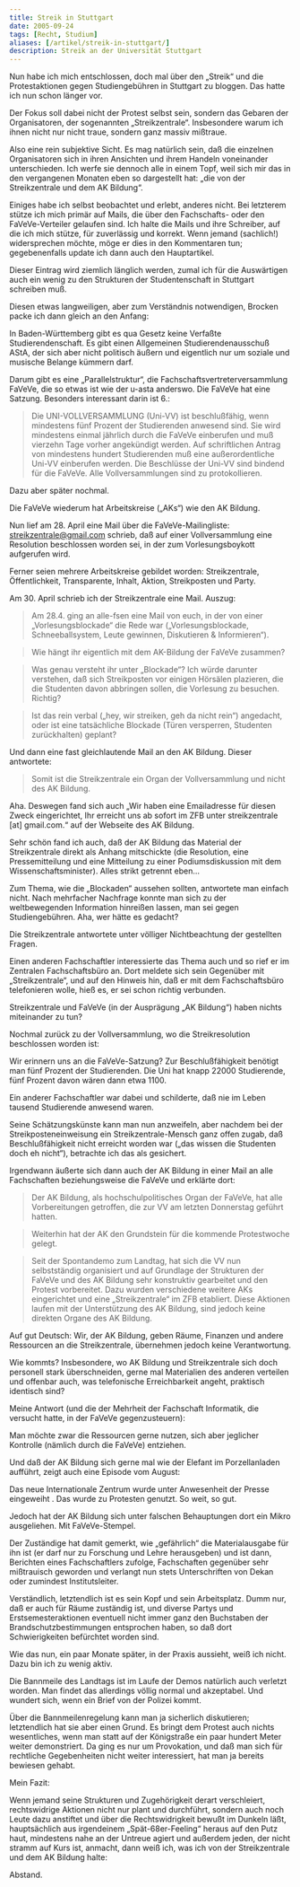 ```yaml
---
title: Streik in Stuttgart
date: 2005-09-24
tags: [Recht, Studium]
aliases: [/artikel/streik-in-stuttgart/]
description: Streik an der Universität Stuttgart
---
```

Nun habe ich mich entschlossen, doch mal über den „Streik“ und die Protestaktionen gegen Studiengebühren in Stuttgart zu bloggen. Das hatte ich nun schon länger vor.

Der Fokus soll dabei nicht der Protest selbst sein, sondern das Gebaren der Organisatoren, der sogenannten „Streikzentrale“. Insbesondere warum ich ihnen nicht nur nicht traue, sondern ganz massiv mißtraue.

Also eine rein subjektive Sicht. Es mag natürlich sein, daß die einzelnen Organisatoren sich in ihren Ansichten und ihrem Handeln voneinander unterschieden. Ich werfe sie dennoch alle in einem Topf, weil sich mir das in den vergangenen Monaten eben so dargestellt hat: „die von der Streikzentrale und dem AK Bildung“.

Einiges habe ich selbst beobachtet und erlebt, anderes nicht. Bei letzterem stütze ich mich primär auf Mails, die über den Fachschafts- oder den FaVeVe-Verteiler gelaufen sind. Ich halte die Mails und ihre Schreiber, auf die ich mich stütze, für zuverlässig und korrekt. Wenn jemand (sachlich!) widersprechen möchte, möge er dies in den Kommentaren tun; gegebenenfalls update ich dann auch den Hauptartikel.

Dieser Eintrag wird ziemlich länglich werden, zumal ich für die Auswärtigen auch ein wenig zu den Strukturen der Studentenschaft in Stuttgart schreiben muß.

Diesen etwas langweiligen, aber zum Verständnis notwendigen, Brocken packe ich dann gleich an den Anfang:

In Baden-Württemberg gibt es qua Gesetz keine Verfaßte Studierendenschaft. Es gibt einen Allgemeinen Studierendenausschuß AStA, der sich aber nicht politisch äußern und eigentlich nur um soziale und musische Belange kümmern darf.

Darum gibt es eine „Parallelstruktur“, die Fachschaftsvertreterversammlung FaVeVe, die so etwas ist wie der u-asta anderswo. Die FaVeVe hat eine Satzung. Besonders interessant darin ist 6.:

> Die UNI-VOLLVERSAMMLUNG (Uni-VV) ist beschlußfähig, wenn mindestens fünf Prozent der Studierenden anwesend sind. Sie wird mindestens einmal jährlich durch die FaVeVe einberufen und muß vierzehn Tage vorher angekündigt werden. Auf schriftlichen Antrag von mindestens hundert Studierenden muß eine außerordentliche Uni-VV einberufen werden. Die Beschlüsse der Uni-VV sind bindend für die FaVeVe. Alle Vollversammlungen sind zu protokollieren.

Dazu aber später nochmal.

Die FaVeVe wiederum hat Arbeitskreise („AKs“) wie den AK Bildung.

Nun lief am 28. April eine Mail über die FaVeVe-Mailingliste: streikzentrale@gmail.com schrieb, daß auf einer Vollversammlung eine Resolution beschlossen worden sei, in der zum Vorlesungsboykott aufgerufen wird.

Ferner seien mehrere Arbeitskreise gebildet worden: Streikzentrale, Öffentlichkeit, Transparente, Inhalt, Aktion, Streikposten und Party.

Am 30. April schrieb ich der Streikzentrale eine Mail. Auszug:

> Am 28.4. ging an alle-fsen eine Mail von euch, in der von einer „Vorlesungsblockade“ die Rede war („Vorlesungsblockade, Schneeballsystem, Leute gewinnen, Diskutieren & Informieren“).

> Wie hängt ihr eigentlich mit dem AK-Bildung der FaVeVe zusammen?

> Was genau versteht ihr unter „Blockade“? Ich würde darunter verstehen, daß sich Streikposten vor einigen Hörsälen plazieren, die die Studenten davon abbringen sollen, die Vorlesung zu besuchen. Richtig?

> Ist das rein verbal („hey, wir streiken, geh da nicht rein“) angedacht, oder ist eine tatsächliche Blockade (Türen versperren, Studenten zurückhalten) geplant?

Und dann eine fast gleichlautende Mail an den AK Bildung. Dieser antwortete:

> Somit ist die Streikzentrale ein Organ der Vollversammlung und nicht des AK Bildung.

Aha. Deswegen fand sich auch „Wir haben eine Emailadresse für diesen Zweck eingerichtet, Ihr erreicht uns ab sofort im ZFB unter streikzentrale [at] gmail.com.“ auf der Webseite des AK Bildung.

Sehr schön fand ich auch, daß der AK Bildung das Material der Streikzentrale direkt als Anhang mitschickte (die Resolution, eine Pressemitteilung und eine Mitteilung zu einer Podiumsdiskussion mit dem Wissenschaftsminister). Alles strikt getrennt eben…

Zum Thema, wie die „Blockaden“ aussehen sollten, antwortete man einfach nicht. Nach mehrfacher Nachfrage konnte man sich zu der weltbewegenden Information hinreißen lassen, man sei gegen Studiengebühren. Aha, wer hätte es gedacht?

Die Streikzentrale antwortete unter völliger Nichtbeachtung der gestellten Fragen.

Einen anderen Fachschaftler interessierte das Thema auch und so rief er im Zentralen Fachschaftsbüro an. Dort meldete sich sein Gegenüber mit „Streikzentrale“, und auf den Hinweis hin, daß er mit dem Fachschaftsbüro telefonieren wolle, hieß es, er sei schon richtig verbunden.

Streikzentrale und FaVeVe (in der Ausprägung „AK Bildung“) haben nichts miteinander zu tun?

Nochmal zurück zu der Vollversammlung, wo die Streikresolution beschlossen worden ist:

Wir erinnern uns an die FaVeVe-Satzung? Zur Beschlußfähigkeit benötigt man fünf Prozent der Studierenden. Die Uni hat knapp 22000 Studierende, fünf Prozent davon wären dann etwa 1100.

Ein anderer Fachschaftler war dabei und schilderte, daß nie im Leben tausend Studierende anwesend waren.

Seine Schätzungskünste kann man nun anzweifeln, aber nachdem bei der Streikposteneinweisung ein Streikzentrale-Mensch ganz offen zugab, daß Beschlußfähigkeit nicht erreicht worden war („das wissen die Studenten doch eh nicht“), betrachte ich das als gesichert.

Irgendwann äußerte sich dann auch der AK Bildung in einer Mail an alle Fachschaften beziehungsweise die FaVeVe und erklärte dort:

> Der AK Bildung, als hochschulpolitisches Organ der FaVeVe, hat alle Vorbereitungen getroffen, die zur VV am letzten Donnerstag geführt hatten.

> Weiterhin hat der AK den Grundstein für die kommende Protestwoche gelegt.

> Seit der Spontandemo zum Landtag, hat sich die VV nun selbstständig organisiert und auf Grundlage der Strukturen der FaVeVe und des AK Bildung sehr konstruktiv gearbeitet und den Protest vorbereitet. Dazu wurden verschiedene weitere AKs eingerichtet und eine „Streikzentrale“ im ZFB etabliert. Diese Aktionen laufen mit der Unterstützung des AK Bildung, sind jedoch keine direkten Organe des AK Bildung.

Auf gut Deutsch: Wir, der AK Bildung, geben Räume, Finanzen und andere Ressourcen an die Streikzentrale, übernehmen jedoch keine Verantwortung.

Wie kommts? Insbesondere, wo AK Bildung und Streikzentrale sich doch personell stark überschneiden, gerne mal Materialien des anderen verteilen und offenbar auch, was telefonische Erreichbarkeit angeht, praktisch identisch sind?

Meine Antwort (und die der Mehrheit der Fachschaft Informatik, die versucht hatte, in der FaVeVe gegenzusteuern):

Man möchte zwar die Ressourcen gerne nutzen, sich aber jeglicher Kontrolle (nämlich durch die FaVeVe) entziehen.

Und daß der AK Bildung sich gerne mal wie der Elefant im Porzellanladen aufführt, zeigt auch eine Episode vom August:

Das neue Internationale Zentrum wurde unter Anwesenheit der Presse eingeweiht . Das wurde zu Protesten genutzt. So weit, so gut.

Jedoch hat der AK Bildung sich unter falschen Behauptungen dort ein Mikro ausgeliehen. Mit FaVeVe-Stempel.

Der Zuständige hat damit gemerkt, wie „gefährlich“ die Materialausgabe für ihn ist (er darf nur zu Forschung und Lehre herausgeben) und ist dann, Berichten eines Fachschaftlers zufolge, Fachschaften gegenüber sehr mißtrauisch geworden und verlangt nun stets Unterschriften von Dekan oder zumindest Institutsleiter.

Verständlich, letztendlich ist es sein Kopf und sein Arbeitsplatz. Dumm nur, daß er auch für Räume zuständig ist, und diverse Partys und Erstsemesteraktionen eventuell nicht immer ganz den Buchstaben der Brandschutzbestimmungen entsprochen haben, so daß dort Schwierigkeiten befürchtet worden sind.

Wie das nun, ein paar Monate später, in der Praxis aussieht, weiß ich nicht. Dazu bin ich zu wenig aktiv.

Die Bannmeile des Landtags ist im Laufe der Demos natürlich auch verletzt worden. Man findet das allerdings völlig normal und akzeptabel. Und wundert sich, wenn ein Brief von der Polizei kommt.

Über die Bannmeilenregelung kann man ja sicherlich diskutieren; letztendlich hat sie aber einen Grund. Es bringt dem Protest auch nichts wesentliches, wenn man statt auf der Königstraße ein paar hundert Meter weiter demonstriert. Da ging es nur um Provokation, und daß man sich für rechtliche Gegebenheiten nicht weiter interessiert, hat man ja bereits bewiesen gehabt.

Mein Fazit:

Wenn jemand seine Strukturen und Zugehörigkeit derart verschleiert, rechtswidrige Aktionen nicht nur plant und durchführt, sondern auch noch Leute dazu anstiftet und über die Rechtswidrigkeit bewußt im Dunkeln läßt, hauptsächlich aus irgendeinem „Spät-68er-Feeling“ heraus auf den Putz haut, mindestens nahe an der Untreue agiert und außerdem jeden, der nicht stramm auf Kurs ist, anmacht, dann weiß ich, was ich von der Streikzentrale und dem AK Bildung halte:

Abstand.